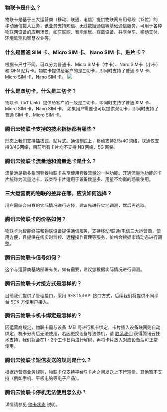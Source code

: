 ### 物联卡是什么？
物联卡是基于三大运营商（移动、联通、电信）提供物联网专用号段（13位）的移动通信接入业务，该业务支持短信、无线数据通信等基础通信服务。可用于各种物联网设备的应用场景，如车联网、智能家居、穿戴设备、共享单车、移动支付、环境监测和智慧农业等。

### 什么是普通 SIM 卡、Micro SIM 卡、 Nano SIM 卡、贴片卡？
根据卡尺寸不同，可以分为普通卡、Micro SIM卡（中卡）、Naro SIM卡（小卡）和 QFN 贴片卡。物联卡提供给客户的是三切卡，即同时支持了普通 SIM 卡、Micro SIM 卡，Nano SIM 卡。
![](https://main.qcloudimg.com/raw/c3f26736649050b00d3c480a1e9ac94a.png)

### 什么是双切卡，什么是三切卡？
物联卡（IoT Link）提供给客户的一般是三切卡，即同时支持了普通 SIM 卡、Micro SIM 卡，Nano SIM 卡。
如果用户需要也可以提供双切卡，即同时支持了普通 SIM 卡、Micro SIM 卡。

### 腾讯云物联卡支持的技术指标都有哪些？
形态上我们支持插拔式，贴片式。通信制式上，移动支持2/3/4G网络，联通仅支持3/4G网络，目前所有卡片均不支持 NB 网络、5G 网络。

### 腾讯云物联卡流量池和流量池卡是什么？
流量池是指多张同套餐物联卡共享使用套餐流量的一种功能。开通流量池功能的卡片统称为流量池卡，该类型卡片适用于设备数量多、用量不均衡的场景使用。


### 三大运营商的物联的差异在哪，应该如何选择？
用户需结合自身的实际情况进行选择，建议先进行实地调测，然后再选取。

### 腾讯云物联卡的价格如何？
物联卡为智能终端和物联设备提供通信服务，支持移动/联通/电信三大运营商，使用方便，且提供在线实时监控、远程操作管理等服务，价格会根据市场动态进行调整。


### 腾讯云物联卡信号如何？
这个与运营商基站部署有关，如有需要，建议您根据实际情况进行调测。

### 腾讯云物联卡对接方式是怎样的？
目前我们提供了管理接口，采用 RESTful API 接口方式，后续我们将提供不同平台 SDK 方便用户接入。

### 腾讯云物联卡机卡绑定是怎样的？
因运营商规定，物联卡需与设备 IMEI 号进行机卡绑定，卡片插入设备联网则自动绑定，机卡分离后无法使用，若因更换设备导致停机，请 [联系我们](https://cloud.tencent.com/document/product/282/1558) 获得腾讯云技术支持，我们将会在1 - 2个工作日内进行解绑，再将卡片放入对应设备后可正常使用。

### 腾讯云物联卡短信发送的规则是什么？
根据运营商业务规则，物联卡仅支持平台与卡片之间发送上下行短信，其他暂不支持（例如手机、平板电脑等电子产品）。

### 腾讯云物联卡停机无法使用怎么办？

详情请参见 [停卡状态](https://cloud.tencent.com/document/product/636/56064#.E5.81.9C.E5.8D.A1.E7.8A.B6.E6.80.81) 说明。



